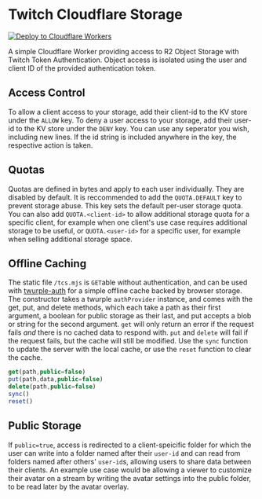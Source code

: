 # Twitch Cloudflare Storage

[![Deploy to Cloudflare Workers](https://deploy.workers.cloudflare.com/button)](https://deploy.workers.cloudflare.com/?url=https://github.com/sugoidogo/twitch-cloudflare-storage)

A simple Cloudflare Worker providing access to R2 Object Storage with Twitch Token Authentication.
Object access is isolated using the user and client ID of the provided authentication token.

## Access Control

To allow a client access to your storage, add their client-id to the KV store under the `ALLOW` key.
To deny a user access to your storage, add their user-id to the KV store under the `DENY` key.
You can use any seperator you wish, including new lines. If the id string is included anywhere in the key, the respective action is taken.

## Quotas

Quotas are defined in bytes and apply to each user individually. They are disabled by default.
It is reccommended to add the `QUOTA.DEFAULT` key to prevent storage abuse. This key sets the default per-user storage quota.
You can also add `QUOTA.<client-id>` to allow additional storage quota for a specific client, for example when one client's use case requires additional storage to be useful, or `QUOTA.<user-id>` for a specific user, for example when selling additional storage space.

## Offline Caching

The static file `/tcs.mjs` is `GET`able without authentication, and can be used with [twurple-auth](https://www.jsdelivr.com/package/npm/@twurple/auth?path=es) for a simple offline cache backed by browser storage. The constructor takes a twurple `authProvider` instance, and comes with the get, put, and delete methods, which each take a path as their first argument, a boolean for public storage as their last, and put accepts a blob or string for the second argument. `get` will only return an error if the request fails *and* there is no cached data to respond with. `put` and `delete` will fail if the request fails, but the cache will still be modified. Use the `sync` function to update the server with the local cache, or use the `reset` function to clear the cache.

```js
get(path,public=false)
put(path,data,public=false)
delete(path,public=false)
sync()
reset()
```

## Public Storage

If `public=true`, access is redirected to a client-speicific folder for which the user can write into a folder named after their `user-id` and can read from folders named after others' `user-id`s, allowing users to share data between their clients. An example use case would be allowing a viewer to customize their avatar on a stream by writing the avatar settings into the public folder, to be read later by the avatar overlay.